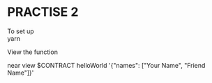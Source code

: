 # PRACTISE 2

To set up  
yarn  

View the function  

near view $CONTRACT helloWorld '{"names": ["Your Name", "Friend Name"]}'
